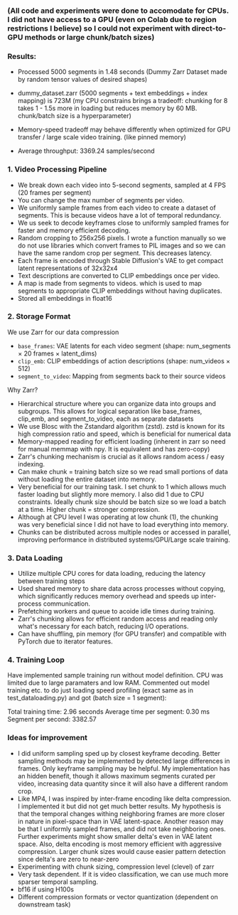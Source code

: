 ### (All code and experiments were done to accomodate for CPUs. I did not have access to a GPU (even on Colab due to region restrictions I believe) so I could not experiment with direct-to-GPU methods or large chunk/batch sizes)

### Results:
- Processed 5000 segments in 1.48 seconds (Dummy Zarr Dataset made by random tensor values of desired shapes)
- dummy_dataset.zarr (5000 segments + text embeddings + index mapping) is 723M (my CPU constrains brings a tradeoff: chunking for 8 takes 1 - 1.5s more in loading but reduces memory by 60 MB. chunk/batch size is a hyperparameter)
- Memory-speed tradeoff may behave differently when optimized for GPU transfer / large scale video training. (like pinned memory)

- Average throughput: 3369.24 samples/second
### 1. Video Processing Pipeline
- We break down each video into 5-second segments, sampled at 4 FPS (20 frames per segment)
- You can change the max number of segments per video.
- We uniformly sample frames from each video to create a dataset of segments. This is because videos have a lot of temporal redundancy.
- We us seek to decode keyframes close to uniformly sampled frames for faster and memory efficient decoding.
- Random cropping to 256x256 pixels. I wrote a function manually so we do not use libraries which convert frames to PIL images and so we can have the same random crop per segment. This decreases latency.
- Each frame is encoded through Stable Diffusion's VAE to get compact latent representations of 32x32x4
- Text descriptions are converted to CLIP embeddings once per video.
- A map is made from segments to videos. which is used to map segments to appropriate CLIP embeddings without having duplicates.
- Stored all embeddings in float16

### 2. Storage Format
We use Zarr for our data compression
- `base_frames`: VAE latents for each video segment (shape: num_segments × 20 frames × latent_dims)
- `clip_emb`: CLIP embeddings of action descriptions (shape: num_videos × 512)
- `segment_to_video`: Mapping from segments back to their source videos

Why Zarr?
- Hierarchical structure where you can organize data into groups and subgroups. This allows for logical separation like base_frames, clip_emb, and segment_to_video, each as separate datasets
- We use Blosc with the Zstandard algorithm (zstd). zstd is known for its high compression ratio and speed, which is beneficial for numerical data
- Memory-mapped reading for efficient loading (inherent in zarr so need for manual memmap with npy. It is equivalent and has zero-copy)
- Zarr's chunking mechanism is crucial as it allows random acess / easy indexing.
- Can make chunk = training batch size so we read small portions of data without loading the entire dataset into memory.
- Very beneficial for our training task. I set chunk to 1 which allows much faster loading but slightly more memory. I also did 1 due to CPU constraints. Ideally chunk size should be batch size so we load a batch at a time. Higher chunk = stronger compression.
- Although at CPU level I was operating at low chunk (1), the chunking was very beneficial since I did not have to load everything into memory.
- Chunks can be distributed across multiple nodes or accessed in parallel, improving performance in distributed systems/GPU/Large scale training.


### 3. Data Loading
- Utilize multiple CPU cores for data loading, reducing the latency between training steps
- Used shared memory to share data across processes without copying, which significantly reduces memory overhead and speeds up inter-process communication.
- Prefetching workers and queue to acoide idle times during training.
- Zarr's chunking allows for efficient random access and reading only what's necessary for each batch, reducing I/O operations. 
- Can have shuffling, pin memory (for GPU transfer) and compatible with PyTorch due to iterator features.

### 4. Training Loop
Have implemented sample training run without model definition. CPU was limited due to large paramaters and low RAM. Commented out model training etc. to do just loading speed profiling (exact same as in test_dataloading.py) and got (batch size = 1 segment):

Total training time: 2.96 seconds
Average time per segment: 0.30 ms
Segment per second: 3382.57

### Ideas for improvement
- I did uniform sampling sped up by closest keyframe decoding. Better sampling methods may be implemented by detected large differences in frames. Only keyframe sampling may be helpful. My implementation has an hidden benefit, though it allows maximum segments curated per video, increasing data quantity since it will also have a different random crop.
- Like MP4, I was inspired by inter-frame encoding like delta compression. I implemented it but did not get much better results. My hypothesis is that the temporal changes withing neighboring frames are more closer in nature in pixel-space than in VAE latent-space. Another reason may be that I uniformly sampled frames, and did not take neighboring ones. Further experiments might show smaller delta's even in VAE latent space. Also, delta encoding is most memory efficient with aggressive compression. Larger chunk sizes would cause easier pattern detection since delta's are zero to near-zero
- Experimenting with chunk sizing, compression level (clevel) of zarr
- Very task dependent. If it is video classification, we can use much more sparser temporal sampling.
- bf16 if using H100s
- Different compression formats or vector quantization (dependent on downstream task)